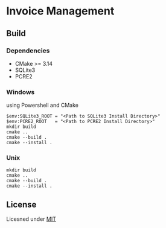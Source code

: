 # Invoice Management

## Build

### Dependencies

- CMake >= 3.14
- SQLite3
- PCRE2

### Windows

using Powershell and CMake

~~~
$env:SQLite3_ROOT = "<Path to SQLite3 Install Directory>"
$env:PCRE2_ROOT   = "<Path to PCRE2 Install Directory>"
mkdir build
cmake ..
cmake --build .
cmake --install .
~~~

### Unix

~~~
mkdir build
cmake ..
cmake --build .
cmake --install .
~~~

## License

Licesned under [MIT](/LICENSE)
